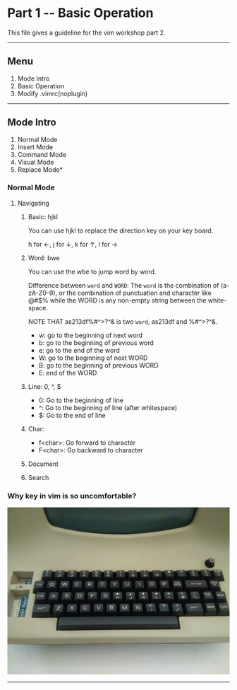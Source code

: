 # Part 1 -- Basic Operation

This file gives a guideline for the vim workshop part 2.

---

## Menu

1. Mode Intro
2. Basic Operation
3. Modify .vimrc(noplugin)

---

## Mode Intro

1. Normal Mode
2. Insert Mode
3. Command Mode
4. Visual Mode
5. Replace Mode*

### Normal Mode

1. Navigating
   1. Basic: hjkl

      You can use hjkl to replace the direction key on your key board.

      h for $\leftarrow$, j for $\downarrow$, k for $\uparrow$, l for $\rightarrow$

   2. Word: bwe

      You can use the wbe to jump word by word.

      Difference between `word` and `WORD`: The `word` is the combination of (a-zA-Z0-9), or the combination of punctuation and character like @#$% while the WORD is any non-empty string between the white-space.

      NOTE THAT as213df%#^>?^& is two `word`, as213df and %#^>?^&.

      - w: go to the beginning of next word
      - b: go to the beginning of previous word
      - e: go to the end of the word
      - W: go to the  beginning of next WORD
      - B: go to the beginning of previous WORD
      - E: end of the WORD

   3. Line: 0, ^, $

      - 0: Go to the beginning of line
      - ^: Go to the beginning of line (after whitespace)
      - $: Go to the end of line

   4. Char:

      - f\<char\>: Go forward to character
      - F\<char\>: Go backward to character
   5. Document
   6. Search

### Why key in vim is so uncomfortable?

![keyboard](src/keyboard.jpeg)

---